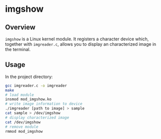 # imgshow

## Overview
`imgshow` is a Linux kernel module. It registers a character device which, together with `imgreader.c`, allows you to display an characterized image in the terminal.

## Usage
In the project directory:
```sh
gcc imgreader.c -o imgreader
make
# load module
insmod mod_imgshow.ko
# write image information to device
./imgreader [path to image] > sample
cat sample > /dev/imgshow
# display characterized image
cat /dev/imgshow
# remove module
rmmod mod_imgshow
```
